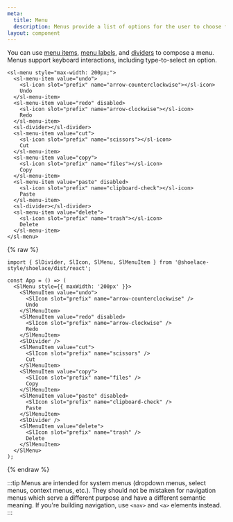 ```yaml
---
meta:
  title: Menu
  description: Menus provide a list of options for the user to choose from.
layout: component
---
```


You can use [menu items](/components/menu-item), [menu labels](/components/menu-label), and [dividers](/components/divider) to compose a menu. Menus support keyboard interactions, including type-to-select an option.

```html:preview
<sl-menu style="max-width: 200px;">
  <sl-menu-item value="undo">
    <sl-icon slot="prefix" name="arrow-counterclockwise"></sl-icon>
    Undo
  </sl-menu-item>
  <sl-menu-item value="redo" disabled>
    <sl-icon slot="prefix" name="arrow-clockwise"></sl-icon>
    Redo
  </sl-menu-item>
  <sl-divider></sl-divider>
  <sl-menu-item value="cut">
    <sl-icon slot="prefix" name="scissors"></sl-icon>
    Cut
  </sl-menu-item>
  <sl-menu-item value="copy">
    <sl-icon slot="prefix" name="files"></sl-icon>
    Copy
  </sl-menu-item>
  <sl-menu-item value="paste" disabled>
    <sl-icon slot="prefix" name="clipboard-check"></sl-icon>
    Paste
  </sl-menu-item>
  <sl-divider></sl-divider>
  <sl-menu-item value="delete">
    <sl-icon slot="prefix" name="trash"></sl-icon>
    Delete
  </sl-menu-item>
</sl-menu>
```

{% raw %}

```jsx:react
import { SlDivider, SlIcon, SlMenu, SlMenuItem } from '@shoelace-style/shoelace/dist/react';

const App = () => (
  <SlMenu style={{ maxWidth: '200px' }}>
    <SlMenuItem value="undo">
      <SlIcon slot="prefix" name="arrow-counterclockwise" />
      Undo
    </SlMenuItem>
    <SlMenuItem value="redo" disabled>
      <SlIcon slot="prefix" name="arrow-clockwise" />
      Redo
    </SlMenuItem>
    <SlDivider />
    <SlMenuItem value="cut">
      <SlIcon slot="prefix" name="scissors" />
      Cut
    </SlMenuItem>
    <SlMenuItem value="copy">
      <SlIcon slot="prefix" name="files" />
      Copy
    </SlMenuItem>
    <SlMenuItem value="paste" disabled>
      <SlIcon slot="prefix" name="clipboard-check" />
      Paste
    </SlMenuItem>
    <SlDivider />
    <SlMenuItem value="delete">
      <SlIcon slot="prefix" name="trash" />
      Delete
    </SlMenuItem>
  </SlMenu>
);
```

{% endraw %}

:::tip
Menus are intended for system menus (dropdown menus, select menus, context menus, etc.). They should not be mistaken for navigation menus which serve a different purpose and have a different semantic meaning. If you're building navigation, use `<nav>` and `<a>` elements instead.
:::
